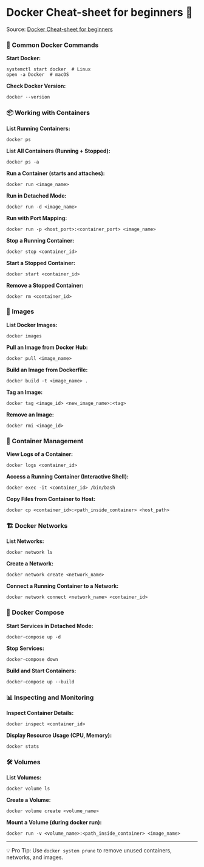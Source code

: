 # Docker Cheat-sheet for beginners 🐳
Source: [Docker Cheat-sheet for beginners](https://dev.to/keshav___dev/docker-cheat-sheet-for-beginners-18mo?ref=dailydev)
  

### 🔧 Common Docker Commands
**Start Docker:**
```
systemctl start docker  # Linux
open -a Docker  # macOS
```
**Check Docker Version:**
```
docker --version
```
### 📦 Working with Containers
**List Running Containers:**
```
docker ps
```
**List All Containers (Running + Stopped):**
```
docker ps -a
```
**Run a Container (starts and attaches):**
```
docker run <image_name>
```
**Run in Detached Mode:**
```
docker run -d <image_name>
```
**Run with Port Mapping:**
```
docker run -p <host_port>:<container_port> <image_name>
```
**Stop a Running Container:**
```
docker stop <container_id>
```
**Start a Stopped Container:**
```
docker start <container_id>
```
**Remove a Stopped Container:**
```
docker rm <container_id>
```
### 📜 Images
**List Docker Images:**
```
docker images
```
**Pull an Image from Docker Hub:**
```
docker pull <image_name>
```
**Build an Image from Dockerfile:**
```
docker build -t <image_name> .
```
**Tag an Image:**
```
docker tag <image_id> <new_image_name>:<tag>
```
**Remove an Image:**
```
docker rmi <image_id>
```
### 🔄 Container Management
**View Logs of a Container:**
```
docker logs <container_id>
```
**Access a Running Container (Interactive Shell):**
```
docker exec -it <container_id> /bin/bash
```
**Copy Files from Container to Host:**
```
docker cp <container_id>:<path_inside_container> <host_path>
```
### 🏗 Docker Networks
**List Networks:**
```
docker network ls
```
**Create a Network:**
```
docker network create <network_name>
```
**Connect a Running Container to a Network:**
```
docker network connect <network_name> <container_id>
```
### 🐳 Docker Compose
**Start Services in Detached Mode:**
```
docker-compose up -d
```
**Stop Services:**
```
docker-compose down
```
**Build and Start Containers:**
```
docker-compose up --build
```
### 📊 Inspecting and Monitoring
**Inspect Container Details:**
```
docker inspect <container_id>
```
**Display Resource Usage (CPU, Memory):**
```
docker stats
```
### 🛠 Volumes
**List Volumes:**
```
docker volume ls
```
**Create a Volume:**
```
docker volume create <volume_name>
```
**Mount a Volume (during docker run):**
```
docker run -v <volume_name>:<path_inside_container> <image_name>
```

---
💡 Pro Tip: Use `docker system prune` to remove unused containers, networks, and images.



